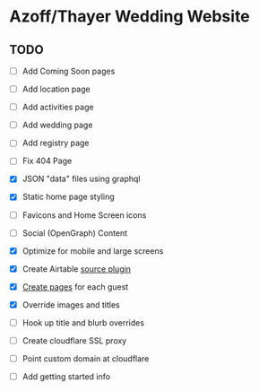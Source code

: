 # Azoff/Thayer Wedding Website

## TODO

- [ ] Add Coming Soon pages
- [ ] Add location page
- [ ] Add activities page
- [ ] Add wedding page
- [ ] Add registry page
- [ ] Fix 404 Page
- [x] JSON "data" files using graphql
- [x] Static home page styling
- [ ] Favicons and Home Screen icons
- [ ] Social (OpenGraph) Content
- [x] Optimize for mobile and large screens
- [x] Create Airtable [source plugin][2]
- [x] [Create pages][1] for each guest
- [x] Override images and titles
- [ ] Hook up title and blurb overrides
- [ ] Create cloudflare SSL proxy
- [ ] Point custom domain at cloudflare
- [ ] Add getting started info


[1]:https://www.gatsbyjs.org/docs/creating-and-modifying-pages/
[2]:https://www.gatsbyjs.org/docs/create-source-plugin/